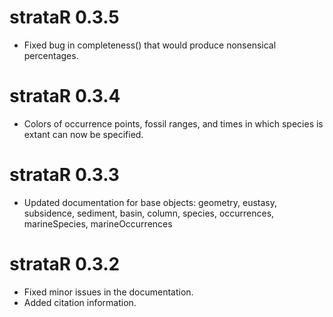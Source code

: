 # strataR 0.3.5

* Fixed bug in completeness() that would produce nonsensical percentages.

# strataR 0.3.4

* Colors of occurrence points, fossil ranges, and times in which species is extant can now be specified.

# strataR 0.3.3

* Updated documentation for base objects: geometry, eustasy, subsidence, sediment, basin, column, species, occurrences, marineSpecies, marineOccurrences

# strataR 0.3.2

* Fixed minor issues in the documentation.
* Added citation information.
